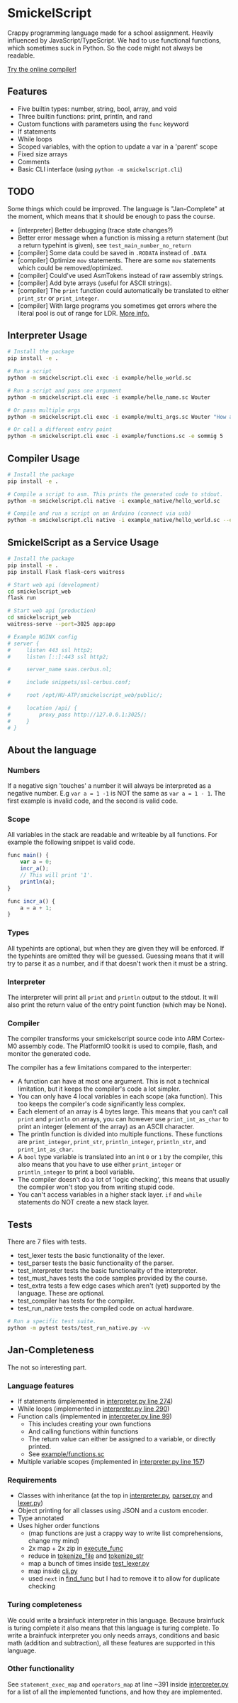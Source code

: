 # SmickelScript

Crappy programming language made for a school assignment. Heavily influenced by JavaScript/TypeScript.
We had to use functional functions, which sometimes suck in Python. So the code might not always be readable.

[Try the online compiler!](https://saas.cerbus.nl/)

## Features

- Five builtin types: number, string, bool, array, and void
- Three builtin functions: print, println, and rand
- Custom functions with parameters using the `func` keyword
- If statements
- While loops
- Scoped variables, with the option to update a var in a 'parent' scope
- Fixed size arrays
- Comments
- Basic CLI interface (using `python -m smickelscript.cli`)

## TODO

Some things which could be improved. The language is "Jan-Complete" at the moment, which means that it should be enough to pass the course.

- [interpreter] Better debugging (trace state changes?)
- Better error message when a function is missing a return statement (but a return typehint is given), see `test_main_number_no_return`
- [compiler] Some data could be saved in `.RODATA` instead of `.DATA`
- [compiler] Optimize `mov` statements. There are some `mov` statements which could be removed/optimized.
- [compiler] Could've used AsmTokens instead of raw assembly strings.
- [compiler] Add byte arrays (useful for ASCII strings).
- [compiler] The `print` function could automatically be translated to either `print_str` or `print_integer`.
- [compiler] With large programs you sometimes get errors where the literal pool is out of range for LDR. [More info.](https://developer.arm.com/documentation/dui0497/a/the-cortex-m0-instruction-set/memory-access-instructions/ldr--pc-relative)

## Interpreter Usage

```sh
# Install the package
pip install -e .

# Run a script
python -m smickelscript.cli exec -i example/hello_world.sc

# Run a script and pass one argument
python -m smickelscript.cli exec -i example/hello_name.sc Wouter

# Or pass multiple args
python -m smickelscript.cli exec -i example/multi_args.sc Wouter "How are you?"

# Or call a different entry point
python -m smickelscript.cli exec -i example/functions.sc -e sommig 5
```

## Compiler Usage

```sh
# Install the package
pip install -e .

# Compile a script to asm. This prints the generated code to stdout.
python -m smickelscript.cli native -i example_native/hello_world.sc

# Compile and run a script on an Arduino (connect via usb)
python -m smickelscript.cli native -i example_native/hello_world.sc --execute
```

## SmickelScript as a Service Usage

```sh
# Install the package
pip install -e .
pip install Flask flask-cors waitress

# Start web api (development)
cd smickelscript_web
flask run

# Start web api (production)
cd smickelscript_web
waitress-serve --port=3025 app:app

# Example NGINX config
# server {
#     listen 443 ssl http2;
#     listen [::]:443 ssl http2;

#     server_name saas.cerbus.nl;

#     include snippets/ssl-cerbus.conf;

#     root /opt/HU-ATP/smickelscript_web/public/;

#     location /api/ {
#         proxy_pass http://127.0.0.1:3025/;
#     }
# }
```

## About the language

### Numbers

If a negative sign 'touches' a number it will always be interpreted as a negative number.
E.g `var a = 1 -1` is NOT the same as `var a = 1 - 1`.
The first example is invalid code, and the second is valid code.

### Scope

All variables in the stack are readable and writeable by all functions.
For example the following snippet is valid code.

```ts
func main() {
    var a = 0;
    incr_a();
    // This will print '1'.
    println(a);
}

func incr_a() {
    a = a + 1;
}
```

### Types

All typehints are optional, but when they are given they will be enforced. If the typehints are omitted they will be guessed.
Guessing means that it will try to parse it as a number, and if that doesn't work then it must be a string.

### Interpreter

The interpreter will print all `print` and `println` output to the stdout. It will also print the return value of the entry point function (which may be None).

### Compiler

The compiler transforms your smickelscript source code into ARM Cortex-M0 assembly code.
The PlatformIO toolkit is used to compile, flash, and monitor the generated code.

The compiler has a few limitations compared to the interperter:

- A function can have at most one argument. This is not a technical limitation, but it keeps the compiler's code a lot simpler.
- You can only have 4 local variables in each scope (aka function). This too keeps the compiler's code significantly less complex.
- Each element of an array is 4 bytes large. This means that you can't call `print` and `println` on arrays, you can however use `print_int_as_char` to print an integer (element of the array) as an ASCII character.
- The println function is divided into multiple functions. These functions are `print_integer`, `print_str`, `println_integer`, `println_str`, and `print_int_as_char`.
- A `bool` type variable is translated into an int `0` or `1` by the compiler, this also means that you have to use either `print_integer` or `println_integer` to print a bool variable.
- The compiler doesn't do a lot of 'logic checking', this means that usually the compiler won't stop you from writing stupid code.
- You can't access variables in a higher stack layer. `if` and `while` statements do NOT create a new stack layer.

## Tests

There are 7 files with tests.

- test_lexer tests the basic functionality of the lexer.
- test_parser tests the basic functionality of the parser.
- test_interpreter tests the basic functionality of the interpreter.
- test_must_haves tests the code samples provided by the course.
- test_extra tests a few edge cases which aren't (yet) supported by the language. These are optional.
- test_compiler has tests for the compiler.
- test_run_native tests the compiled code on actual hardware.

```sh
# Run a specific test suite.
python -m pytest tests/test_run_native.py -vv
```

## Jan-Completeness

The not so interesting part.

### Language features

- If statements (implemented in [interpreter.py line 274](./smickelscript/interpreter.py))
- While loops (implemented in [interpreter.py line 290](./smickelscript/interpreter.py))
- Function calls (implemented in [interpreter.py line 99](./smickelscript/interpreter.py))
  - This includes creating your own functions
  - And calling functions within functions
  - The return value can either be assigned to a variable, or directly printed.
  - See [example/functions.sc](./example/functions.sc)
- Multiple variable scopes (implemented in [interpreter.py line 157](./smickelscript/interpreter.py))

### Requirements

- Classes with inheritance (at the top in [interpreter.py](./smickelscript/interpreter.py), [parser.py](./smickelscript/parser.py) and [lexer.py](./smickelscript/lexer.py))
- Object printing for all classes using JSON and a custom encoder.
- Type annotated
- Uses higher order functions
  - (map functions are just a crappy way to write list comprehensions, change my mind)
  - 2x map + 2x zip in [execute_func](./smickelscript/interpreter.py)
  - reduce in [tokenize_file](./smickelscript/lexer.py) and [tokenize_str](./smickelscript/lexer.py)
  - map a bunch of times inside [test_lexer.py](./tests/test_lexer.py)
  - map inside [cli.py](./smickelscript/cli.py)
  - used `next` in [find_func](./smickelscript/interpreter.py) but I had to remove it to allow for duplicate checking

### Turing completeness

We could write a brainfuck interpreter in this language. Because brainfuck is turing complete it also means that this language is turing complete.
To write a brainfuck interpreter you only needs arrays, conditions and basic math (addition and subtraction), all these features are supported in this language.

### Other functionality

See `statement_exec_map` and `operators_map` at line ~391 inside [interpreter.py](./smickelscript/interpreter.py) for a list of all the implemented functions, and how they are implemented.
